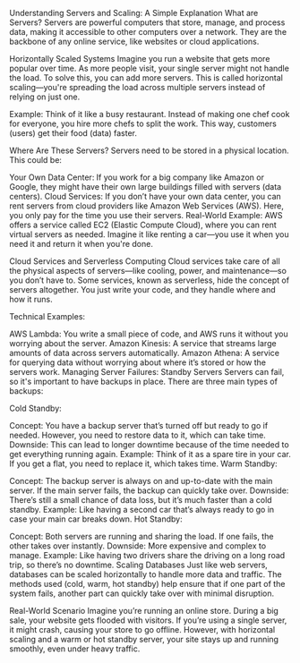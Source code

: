 Understanding Servers and Scaling: A Simple Explanation
What are Servers?
Servers are powerful computers that store, manage, and process data, making it accessible to other computers over a network. They are the backbone of any online service, like websites or cloud applications.

Horizontally Scaled Systems
Imagine you run a website that gets more popular over time. As more people visit, your single server might not handle the load. To solve this, you can add more servers. This is called horizontal scaling—you're spreading the load across multiple servers instead of relying on just one.

Example: Think of it like a busy restaurant. Instead of making one chef cook for everyone, you hire more chefs to split the work. This way, customers (users) get their food (data) faster.

Where Are These Servers?
Servers need to be stored in a physical location. This could be:

Your Own Data Center: If you work for a big company like Amazon or Google, they might have their own large buildings filled with servers (data centers).
Cloud Services: If you don’t have your own data center, you can rent servers from cloud providers like Amazon Web Services (AWS). Here, you only pay for the time you use their servers.
Real-World Example: AWS offers a service called EC2 (Elastic Compute Cloud), where you can rent virtual servers as needed. Imagine it like renting a car—you use it when you need it and return it when you're done.

Cloud Services and Serverless Computing
Cloud services take care of all the physical aspects of servers—like cooling, power, and maintenance—so you don’t have to. Some services, known as serverless, hide the concept of servers altogether. You just write your code, and they handle where and how it runs.

Technical Examples:

AWS Lambda: You write a small piece of code, and AWS runs it without you worrying about the server.
Amazon Kinesis: A service that streams large amounts of data across servers automatically.
Amazon Athena: A service for querying data without worrying about where it’s stored or how the servers work.
Managing Server Failures: Standby Servers
Servers can fail, so it's important to have backups in place. There are three main types of backups:

Cold Standby:

Concept: You have a backup server that’s turned off but ready to go if needed. However, you need to restore data to it, which can take time.
Downside: This can lead to longer downtime because of the time needed to get everything running again.
Example: Think of it as a spare tire in your car. If you get a flat, you need to replace it, which takes time.
Warm Standby:

Concept: The backup server is always on and up-to-date with the main server. If the main server fails, the backup can quickly take over.
Downside: There’s still a small chance of data loss, but it’s much faster than a cold standby.
Example: Like having a second car that’s always ready to go in case your main car breaks down.
Hot Standby:

Concept: Both servers are running and sharing the load. If one fails, the other takes over instantly.
Downside: More expensive and complex to manage.
Example: Like having two drivers share the driving on a long road trip, so there’s no downtime.
Scaling Databases
Just like web servers, databases can be scaled horizontally to handle more data and traffic. The methods used (cold, warm, hot standby) help ensure that if one part of the system fails, another part can quickly take over with minimal disruption.

Real-World Scenario
Imagine you’re running an online store. During a big sale, your website gets flooded with visitors. If you’re using a single server, it might crash, causing your store to go offline. However, with horizontal scaling and a warm or hot standby server, your site stays up and running smoothly, even under heavy traffic.
